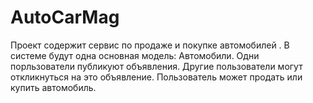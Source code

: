 # AutoCarMag

Проект содержит сервис по продаже и покупке автомобилей .
В системе будут одна основная модель: Автомобили.
Одни порльзователи публикуют объявления. Другие пользователи могут 
откликнуться на это объявление. Пользователь может продать или купить
автомобиль.
